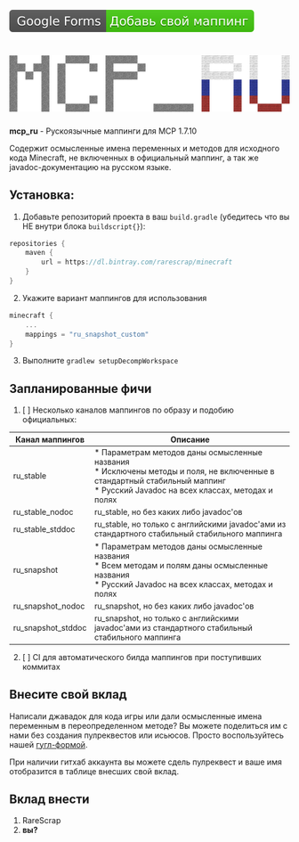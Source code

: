 [![help](github_media/google_forms_badge.svg) ](https://forms.gle/aSPPBVSRidogo87J6)
# <img src="github_media/logo.png" alt="logo"/>
**mcp_ru** - Рускоязычные маппинги для MCP 1.7.10

Содержит осмысленные имена переменных и методов для исходного кода Minecraft, не включенных в официальный маппинг, а так же javadoc-документацию на русском языке.

## Установка:
1. Добавьте репозиторий проекта в ваш `build.gradle` (убедитесь что вы НЕ внутри блока `buildscript{}`):
```gradle
repositories {
    maven {
        url = https://dl.bintray.com/rarescrap/minecraft
    }
}
```
2. Укажите вариант маппингов для использования
```gradle
minecraft {
    ...
    mappings = "ru_snapshot_custom"
}
```
3. Выполните `gradlew setupDecompWorkspace`

## Запланированные фичи
1. [ ] Несколько каналов маппингов по образу и подобию официальных:

| Канал маппингов    |  Описание                                                                                                                                                                         |
|--------------------|-----------------------------------------------------------------------------------------------------------------------------------------------------------------------------------|
| ru_stable          | * Параметрам методов даны осмысленные названия<br>* Исключены методы и поля, не включенные в стандартный стабильный маппинг<br>* Русский Javadoc на всех классах, методах и полях |
| ru_stable_nodoc    | ru_stable, но без каких либо javadoc'ов                                                                                                                                           |
| ru_stable_stddoc   | ru_stable, но только с английскими javadoc'ами из стандартного стабильный стабильного маппинга                                                                                    |
| ru_snapshot        | * Параметрам методов даны осмысленные названия<br>* Всем методам и полям даны осмысленные названия<br>* Русский Javadoc на всех классах, методах и полях                          |
| ru_snapshot_nodoc  | ru_snapshot, но без каких либо javadoc'ов                                                                                                                                         |
| ru_snapshot_stddoc | ru_snapshot, но только с английскими javadoc'ами из стандартного стабильный стабильного маппинга                                                                                  |

2. [ ] CI для автоматического билда маппингов при поступивших коммитах

## Внесите свой вклад
Написали джавадок для кода игры или дали осмысленные имена переменным в переопределенном методе? Вы можете поделиться им с нами без создания пулреквестов или исьюсов. Просто воспользуйтесь нашей [гугл-формой](https://forms.gle/aSPPBVSRidogo87J6).

При наличии гитхаб аккаунта вы можете сдель пулреквест и ваше имя отобразится в таблице внесших свой вклад.

## Вклад внести
1. RareScrap
2. **вы?**

